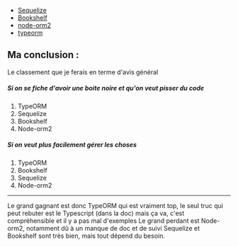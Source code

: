 - [Sequelize](https://github.com/FlorianDewulf/benchORMNode/tree/master/Sequelize)
- [Bookshelf](https://github.com/FlorianDewulf/benchORMNode/tree/master/Bookshelf)
- [node-orm2](https://github.com/FlorianDewulf/benchORMNode/tree/master/node-orm2)
- [typeorm](https://github.com/FlorianDewulf/benchORMNode/tree/master/typeorm)

## Ma conclusion :

Le classement que je ferais en terme d'avis général

##### Si on se fiche d'avoir une boite noire et qu'on veut pisser du code

1. TypeORM
2. Sequelize
3. Bookshelf
4. Node-orm2

##### Si on veut plus facilement gérer les choses 

1. TypeORM
2. Bookshelf
3. Sequelize
4. Node-orm2

---

Le grand gagnant est donc TypeORM qui est vraiment top, le seul truc qui peut rebuter est le Typescript (dans la doc) mais ça va, c'est compréhensible et il y a pas mal d'exemples
Le grand perdant est Node-orm2, notamment dû à un manque de doc et de suivi
Sequelize et Bookshelf sont très bien, mais tout dépend du besoin.
